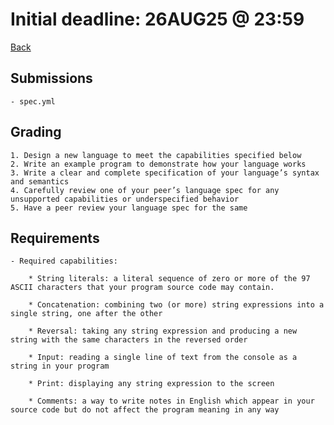 # Initial deadline: 26AUG25 @ 23:59

[Back](../README.md)

## Submissions

    - spec.yml 

## Grading

    1. Design a new language to meet the capabilities specified below
    2. Write an example program to demonstrate how your language works
    3. Write a clear and complete specification of your language’s syntax and semantics
    4. Carefully review one of your peer’s language spec for any unsupported capabilities or underspecified behavior
    5. Have a peer review your language spec for the same

## Requirements

    - Required capabilities:

        * String literals: a literal sequence of zero or more of the 97 ASCII characters that your program source code may contain.

        * Concatenation: combining two (or more) string expressions into a single string, one after the other

        * Reversal: taking any string expression and producing a new string with the same characters in the reversed order

        * Input: reading a single line of text from the console as a string in your program

        * Print: displaying any string expression to the screen

        * Comments: a way to write notes in English which appear in your source code but do not affect the program meaning in any way


